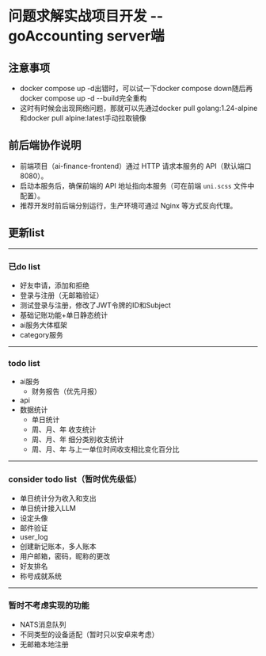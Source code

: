 # 问题求解实战项目开发 -- goAccounting server端

## 注意事项
- docker compose up -d出错时，可以试一下docker compose down随后再docker compose up -d --build完全重构
- 这时有时候会出现网络问题，那就可以先通过docker pull golang:1.24-alpine和docker pull alpine:latest手动拉取镜像

## 前后端协作说明

- 前端项目（ai-finance-frontend）通过 HTTP 请求本服务的 API（默认端口8080）。
- 启动本服务后，确保前端的 API 地址指向本服务（可在前端 `uni.scss` 文件中配置）。
- 推荐开发时前后端分别运行，生产环境可通过 Nginx 等方式反向代理。

## 更新list
---
### 已do list
- 好友申请，添加和拒绝
- 登录与注册（无邮箱验证）
- 测试登录与注册，修改了JWT令牌的ID和Subject
- 基础记账功能+单日静态统计
- ai服务大体框架
- category服务

---
### todo list
- ai服务
    - 财务报告（优先月报）
- api
- 数据统计
    - 单日统计
    - 周、月、年 收支统计
    - 周、月、年 细分类别收支统计
    - 周、月、年 与上一单位时间收支相比变化百分比


---
### consider todo list（暂时优先级低）
- 单日统计分为收入和支出
- 单日统计接入LLM
- 设定头像
- 邮件验证
- user_log
- 创建新记账本，多人账本
- 用户邮箱，密码，昵称的更改
- 好友排名
- 称号成就系统

---
### 暂时不考虑实现的功能
- NATS消息队列
- 不同类型的设备适配（暂时只以安卓来考虑）
- 无邮箱本地注册
